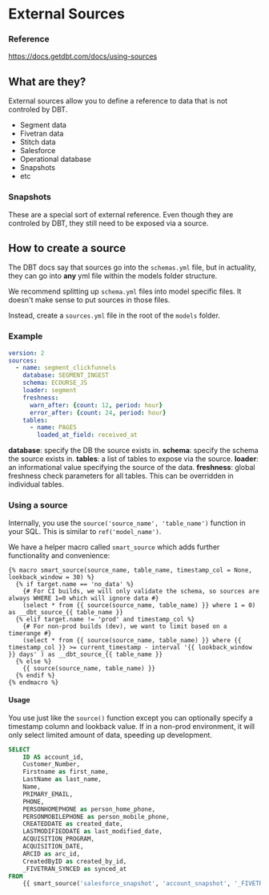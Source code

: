 # External Sources
### Reference
https://docs.getdbt.com/docs/using-sources

## What are they?
External sources allow you to define a reference to data that is not controled by DBT.  

* Segment data
* Fivetran data
* Stitch data
* Salesforce
* Operational database
* Snapshots
* etc

### Snapshots
These are a special sort of external reference.  Even though they are controled by DBT, they still need to be exposed via a source.

## How to create a source
The DBT docs say that sources go into the `schemas.yml` file, but in actuality, they can go into **any** yml file within the models folder structure.

We recommend splitting up `schema.yml` files into model specific files.  It doesn't make sense to put sources in those files.  

Instead, create a `sources.yml` file in the root of the `models` folder.

### Example

```yaml
version: 2
sources:
  - name: segment_clickfunnels
    database: SEGMENT_INGEST
    schema: ECOURSE_JS
    loader: segment
    freshness:
      warn_after: {count: 12, period: hour}
      error_after: {count: 24, period: hour}
    tables:
      - name: PAGES
        loaded_at_field: received_at
```

**database**: specify the DB the source exists in.
**schema**: specify the schema the source exists in.
**tables**: a list of tables to expose via the source.
**loader**: an informational value specifying the source of the data.
**freshness**: global freshness check parameters for all tables.  This can be overridden in individual tables.


### Using a source
Internally, you use the `source('source_name', 'table_name')` function in your SQL.  This is similar to `ref('model_name')`.

We have a helper macro called `smart_source` which adds further functionality and convenience:

```jinja2
{% macro smart_source(source_name, table_name, timestamp_col = None, lookback_window = 30) %}
  {% if target.name == 'no_data' %}
    {# For CI builds, we will only validate the schema, so sources are always WHERE 1=0 which will ignore data #}
    (select * from {{ source(source_name, table_name) }} where 1 = 0) as __dbt_source_{{ table_name }}
  {% elif target.name != 'prod' and timestamp_col %}
    {# For non-prod builds (dev), we want to limit based on a timerange #}
    (select * from {{ source(source_name, table_name) }} where {{ timestamp_col }} >= current_timestamp - interval '{{ lookback_window }} days' ) as __dbt_source_{{ table_name }}
  {% else %}
    {{ source(source_name, table_name) }}
  {% endif %}
{% endmacro %}
```

#### Usage
You use just like the `source()` function except you can optionally specify a timestamp column and lookback value.  If in a non-prod environment, it will only select limited amount of data, speeding up development.

```sql
SELECT
	ID AS account_id,									
	Customer_Number,				
	Firstname as first_name,
	LastName as last_name,							
	Name,						
	PRIMARY_EMAIL,
	PHONE,								
	PERSONHOMEPHONE as person_home_phone,				
	PERSONMOBILEPHONE as person_mobile_phone,
	CREATEDDATE as created_date,		
	LASTMODIFIEDDATE as last_modified_date,			
	ACQUISITION_PROGRAM,
	ACQUISITION_DATE,					
	ARCID as arc_id,	
	CreatedByID as created_by_id,
    _FIVETRAN_SYNCED as synced_at
FROM
    {{ smart_source('salesforce_snapshot', 'account_snapshot', '_FIVETRAN_SYNCED')}}
```